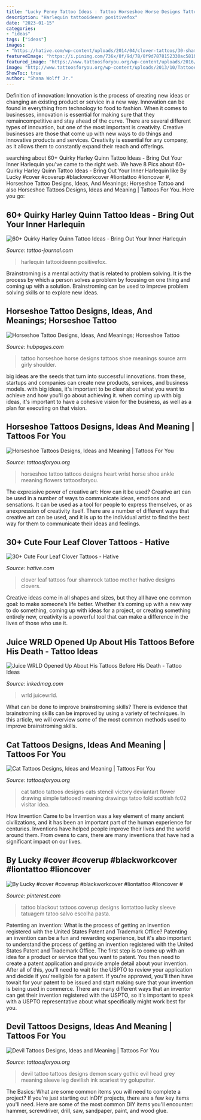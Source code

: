 ```yaml
---
title: "Lucky Penny Tattoo Ideas : Tattoo Horseshoe Horse Designs Tattoos Shoe Meanings Source Arm Girly Shoulder"
description: "Harlequin tattooideenn positivefox"
date: "2023-01-15"
categories:
- "ideas"
tags: ["ideas"]
images:
- "https://hative.com/wp-content/uploads/2014/04/clover-tattoos/30-shamrock-for-mother.jpg"
featuredImage: "https://i.pinimg.com/736x/8f/9d/78/8f9d7878152330ac581b6c7d6410c226.jpg"
featured_image: "https://www.tattoosforyou.org/wp-content/uploads/2016/03/Devil-Tattoo.jpg"
image: "http://www.tattoosforyou.org/wp-content/uploads/2013/10/Tattooed-Cats.jpg"
ShowToc: true
author: "Shana Wolff Jr."
---
```



Definition of innovation:
Innovation is the process of creating new ideas or changing an existing product or service in a new way. Innovation can be found in everything from technology to food to fashion. When it comes to businesses, innovation is essential for making sure that they remaincompetitive and stay ahead of the curve. There are several different types of innovation, but one of the most important is creativity. Creative businesses are those that come up with new ways to do things and innovative products and services. Creativity is essential for any company, as it allows them to constantly expand their reach and offerings.

	

		
searching about 60+ Quirky Harley Quinn Tattoo Ideas - Bring Out Your Inner Harlequin you've came to the right web. We have 8 Pics about 60+ Quirky Harley Quinn Tattoo Ideas - Bring Out Your Inner Harlequin like By Lucky #cover #coverup #blackworkcover #liontattoo #lioncover #, Horseshoe Tattoo Designs, Ideas, And Meanings; Horseshoe Tattoo and also Horseshoe Tattoos Designs, Ideas and Meaning | Tattoos For You. Here you go:
		
    
## 60+ Quirky Harley Quinn Tattoo Ideas - Bring Out Your Inner Harlequin

<img loading=lazy src="https://tattoo-journal.com/wp-content/uploads/2017/01/Harley-Quinn-Tattoo-48-765x765.jpg" onerror="this.onerror=null;this.src='https://tse4.mm.bing.net/th?id=OIP.wmWWm3X4rWkeODzz-0coIAHaHa&amp;pid=15.1';" alt="60+ Quirky Harley Quinn Tattoo Ideas - Bring Out Your Inner Harlequin">

_Source: tattoo-journal.com_

>harlequin tattooideenn positivefox. 

	

Brainstroming is a mental activity that is related to problem solving. It is the process by which a person solves a problem by focusing on one thing and coming up with a solution. Brainstroming can be used to improve problem solving skills or to explore new ideas.

    
## Horseshoe Tattoo Designs, Ideas, And Meanings; Horseshoe Tattoo

<img loading=lazy src="https://usercontent1.hubstatic.com/6632382.jpg" onerror="this.onerror=null;this.src='https://tse4.mm.bing.net/th?id=OIP.n0Cx_rPLYCtphYEizedBYAHaLH&amp;pid=15.1';" alt="Horseshoe Tattoo Designs, Ideas, And Meanings; Horseshoe Tattoo">

_Source: hubpages.com_

>tattoo horseshoe horse designs tattoos shoe meanings source arm girly shoulder. 

	

big ideas are the seeds that turn into successful innovations. from these, startups and companies can create new products, services, and business models. with big ideas, it's important to be clear about what you want to achieve and how you'll go about achieving it. when coming up with big ideas, it's important to have a cohesive vision for the business, as well as a plan for executing on that vision.

    
## Horseshoe Tattoos Designs, Ideas And Meaning | Tattoos For You

<img loading=lazy src="https://www.tattoosforyou.org/wp-content/uploads/2013/11/Small-Horseshoe-Tattoo-Designs.jpg" onerror="this.onerror=null;this.src='https://tse1.mm.bing.net/th?id=OIP.xDz48vpe42TR33fMFvyUpwHaFj&amp;pid=15.1';" alt="Horseshoe Tattoos Designs, Ideas and Meaning | Tattoos For You">

_Source: tattoosforyou.org_

>horseshoe tattoo tattoos designs heart wrist horse shoe ankle meaning flowers tattoosforyou. 

	

The expressive power of creative art: How can it be used?
Creative art can be used in a number of ways to communicate ideas, emotions and sensations. It can be used as a tool for people to express themselves, or as anexpression of creativity itself. There are a number of different ways that creative art can be used, and it is up to the individual artist to find the best way for them to communicate their ideas and feelings.

    
## 30+ Cute Four Leaf Clover Tattoos - Hative

<img loading=lazy src="https://hative.com/wp-content/uploads/2014/04/clover-tattoos/30-shamrock-for-mother.jpg" onerror="this.onerror=null;this.src='https://tse3.mm.bing.net/th?id=OIP.TXnba5jfp92YYUd_xieW9AHaJ4&amp;pid=15.1';" alt="30+ Cute Four Leaf Clover Tattoos - Hative">

_Source: hative.com_

>clover leaf tattoos four shamrock tattoo mother hative designs clovers. 

	

Creative ideas come in all shapes and sizes, but they all have one common goal: to make someone’s life better. Whether it’s coming up with a new way to do something, coming up with ideas for a project, or creating something entirely new, creativity is a powerful tool that can make a difference in the lives of those who use it.

    
## Juice WRLD Opened Up About His Tattoos Before His Death - Tattoo Ideas

<img loading=lazy src="https://www.inkedmag.com/.image/c_limit%2Ccs_srgb%2Cq_auto:good%2Cw_700/MTY4OTMwMDUyNTgxMzY5NTUy/screen-shot-2019-12-10-at-121207-pm.png" onerror="this.onerror=null;this.src='https://tse3.mm.bing.net/th?id=OIP.r9slKCmRkEJU7hiWUHOOjwHaFJ&amp;pid=15.1';" alt="Juice WRLD Opened Up About His Tattoos Before His Death - Tattoo Ideas">

_Source: inkedmag.com_

>wrld juicewrld. 

	

What can be done to improve brainstroming skills?
There is evidence that brainstroming skills can be improved by using a variety of techniques. In this article, we will overview some of the most common methods used to improve brainstroming skills.

    
## Cat Tattoos Designs, Ideas And Meaning | Tattoos For You

<img loading=lazy src="http://www.tattoosforyou.org/wp-content/uploads/2013/10/Tattooed-Cats.jpg" onerror="this.onerror=null;this.src='https://tse3.mm.bing.net/th?id=OIP.BDFzOONjGQzA_2caMxUubgHaPa&amp;pid=15.1';" alt="Cat Tattoos Designs, Ideas and Meaning | Tattoos For You">

_Source: tattoosforyou.org_

>cat tattoo tattoos designs cats stencil victory deviantart flower drawing simple tattooed meaning drawings tatoo fold scottish fc02 visitar idea. 

	

How Invention Came to be
Invention was a key element of many ancient civilizations, and it has been an important part of the human experience for centuries. Inventions have helped people improve their lives and the world around them. From ovens to cars, there are many inventions that have had a significant impact on our lives.

    
## By Lucky #cover #coverup #blackworkcover #liontattoo #lioncover #

<img loading=lazy src="https://i.pinimg.com/736x/8f/9d/78/8f9d7878152330ac581b6c7d6410c226.jpg" onerror="this.onerror=null;this.src='https://tse4.mm.bing.net/th?id=OIP.XOtgsXxo0Vusfdv8Vps0BgHaKc&amp;pid=15.1';" alt="By Lucky #cover #coverup #blackworkcover #liontattoo #lioncover #">

_Source: pinterest.com_

>tattoo blackout tattoos coverup designs liontattoo lucky sleeve tatuagem tatoo salvo escolha pasta. 

	

Patenting an invention: What is the process of getting an invention registered with the United States Patent and Trademark Office?
Patenting an invention can be a fun and rewarding experience, but it's also important to understand the process of getting an invention registered with the United States Patent and Trademark Office. The first step is to come up with an idea for a product or service that you want to patent. You then need to create a patent application and provide ample detail about your invention. After all of this, you'll need to wait for the USPTO to review your application and decide if you'reeligible for a patent. If you're approved, you'll then have towait for your patent to be issued and start making sure that your invention is being used in commerce. There are many different ways that an inventor can get their invention registered with the USPTO, so it's important to speak with a USPTO representative about what specifically might work best for you.

    
## Devil Tattoos Designs, Ideas And Meaning | Tattoos For You

<img loading=lazy src="https://www.tattoosforyou.org/wp-content/uploads/2016/03/Devil-Tattoo.jpg" onerror="this.onerror=null;this.src='https://tse4.mm.bing.net/th?id=OIP.zMAVMQ-Jl0k47iZ64wq8aAHaJ4&amp;pid=15.1';" alt="Devil Tattoos Designs, Ideas and Meaning | Tattoos For You">

_Source: tattoosforyou.org_

>devil tattoo tattoos designs demon scary gothic evil head grey meaning sleeve leg devilish ink scariest try goluputtar. 

	

The Basics: What are some common items you will need to complete a project?
If you're just starting out inDIY projects, there are a few key items you'll need. Here are some of the most common DIY items you'll encounter: hammer, screwdriver, drill, saw, sandpaper, paint, and wood glue.


